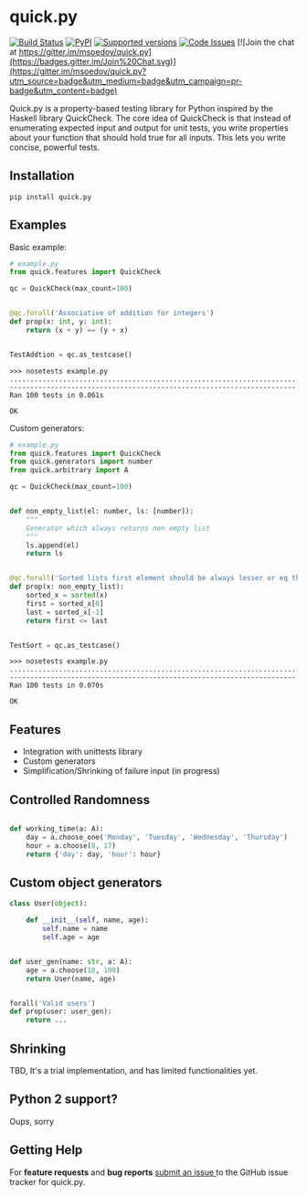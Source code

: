 # quick.py

[![Build Status](https://travis-ci.org/msoedov/quick.py.svg)](https://travis-ci.org/msoedov/quick.py)
[![PyPI](https://img.shields.io/pypi/v/quick.py.svg)]()
[![Supported versions](https://img.shields.io/pypi/pyversions/quick.py.svg)]()
[![Code Issues](https://www.quantifiedcode.com/api/v1/project/aebad3c2b8dc400e9cd72730a4f8de21/badge.svg)](https://www.quantifiedcode.com/app/project/aebad3c2b8dc400e9cd72730a4f8de21)
[![Join the chat at https://gitter.im/msoedov/quick.py](https://badges.gitter.im/Join%20Chat.svg)](https://gitter.im/msoedov/quick.py?utm_source=badge&utm_medium=badge&utm_campaign=pr-badge&utm_content=badge)

Quick.py is a property-based testing library for Python inspired by the Haskell library QuickCheck. The core idea of QuickCheck is that instead of enumerating expected input and output for unit tests, you write properties about your function that should hold true for all inputs. This lets you write concise, powerful tests.

## Installation

    pip install quick.py


Examples
-------

Basic example:

```python
# example.py
from quick.features import QuickCheck

qc = QuickCheck(max_count=100)


@qc.forall('Associative of addition for integers')
def prop(x: int, y: int):
    return (x + y) == (y + x)


TestAddtion = qc.as_testcase()

```

```shell
>>> nosetests example.py
....................................................................................................
----------------------------------------------------------------------
Ran 100 tests in 0.061s

OK

```


Custom generators:

```python
# example.py
from quick.features import QuickCheck
from quick.generators import number
from quick.arbitrary import A

qc = QuickCheck(max_count=100)


def non_empty_list(el: number, ls: [number]):
    """
    Generator which always returns non empty list
    """
    ls.append(el)
    return ls


@qc.forall('Sorted lists first element should be always lesser or eq than last')
def prop(x: non_empty_list):
    sorted_x = sorted(x)
    first = sorted_x[0]
    last = sorted_x[-1]
    return first <= last


TestSort = qc.as_testcase()

```

```shell
>>> nosetests example.py
....................................................................................................
----------------------------------------------------------------------
Ran 100 tests in 0.070s

OK

```


Features
--------
- Integration with unittests library
- Custom generators
- Simplification/Shrinking of failure input (in progress)

Controlled Randomness
---------------------

```python

def working_time(a: A):
    day = a.choose_one('Monday', 'Tuesday', 'Wednesday', 'Thursday')
    hour = a.choose(8, 17)
    return {'day': day, 'hour': hour}

```

Custom object generators
-----------------


```python
class User(object):

    def __init__(self, name, age):
        self.name = name
        self.age = age


def user_gen(name: str, a: A):
    age = a.choose(18, 100)
    return User(name, age)


forall('Valid users')
def prop(user: user_gen):
    return ...
```

Shrinking
---------

TBD, It's a trial implementation, and has limited functionalities yet.




Python 2 support?
-----------------
Oups, sorry


Getting Help
------------

For **feature requests** and **bug reports** [submit an issue
](https://github.com/msoedov/quick/issues) to the GitHub issue tracker for
quick.py.

